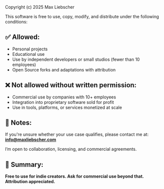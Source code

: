 Copyright (c) 2025 Max Liebscher

This software is free to use, copy, modify, and distribute under the following conditions:

## ✅ Allowed:

- Personal projects  
- Educational use  
- Use by independent developers or small studios (fewer than 10 employees)  
- Open Source forks and adaptations with attribution

## ❌ Not allowed without written permission:

- Commercial use by companies with 10+ employees  
- Integration into proprietary software sold for profit  
- Use in tools, platforms, or services monetized at scale

## 💬 Notes:

If you're unsure whether your use case qualifies, please contact me at:
**info@maxliebscher.com**

I’m open to collaboration, licensing, and commercial agreements.

## 📎 Summary:

**Free to use for indie creators. Ask for commercial use beyond that. Attribution appreciated.**
